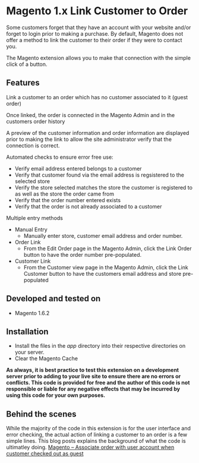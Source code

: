 # Magento 1.x Link Customer to Order

Some customers forget that they have an account with your website and/or forget to login prior to making a purchase.  By default, Magento does not offer a method to link the customer to their order if they were to contact you.

The Magento extension allows you to make that connection with the simple click of a button.

## Features
Link a customer to an order which has no customer associated to it (guest order)

Once linked, the order is connected in the Magento Admin and in the customers order history

A preview of the customer information and order information are displayed prior to making the link to allow the site administrator verify that the connection is correct.

Automated checks to ensure error free use:
- Verify email address entered belongs to a customer
- Verify that customer found via the email address is regsistered to the selected store
- Verify the store selected matches the store the customer is registered to as well as the store the order came from
- Verify that the order number entered exists
- Verify that the order is not already associated to a customer

Multiple entry methods
- Manual Entry
  - Manually enter store, customer email address and order number.
- Order Link
  - From the Edit Order page in the Magento Admin, click the Link Order button to have the order number pre-populated.
- Customer Link
  - From the Customer view page in the Magento Admin, click the Link Customer button to have the customers email address and store pre-populated


## Developed and tested on
- Magento 1.6.2

## Installation
- Install the files in the *app* directory into their respective directories on your server.
- Clear the Magento Cache

**As always, it is best practice to test this extension on a development server prior to adding to your live site to ensure there are no errors or conflicts.  This code is provided for free and the author of this code is not responsible or liable for any negative effects that may be incurred by using this code for your own purposes.**

## Behind the scenes
While the majority of the code in this extension is for the user interface and error checking, the actual action of linking a customer to an order is a few simple lines.  This blog posts explains the background of what the code is ultimatley doing. [Magento – Associate order with user account when customer checked out as guest](http://promincproductions.com/blog/magento-associate-order-user-account-customer-checked-guest/)
